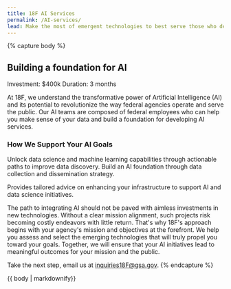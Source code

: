 ```yaml
---
title: 18F AI Services
permalink: /AI-services/
lead: Make the most of emergent technologies to best serve those who depend on your mission. 18F supports you with a custom team of designers, engineers, product managers, and procurement specialists. We are federal employees who help you deliver on your mission.
---
```

{% capture body %}
## Building a foundation for AI
Investment: $400k
Duration: 3 months

At 18F, we understand the transformative power of Artificial Intelligence (AI) and its potential to revolutionize the way federal agencies operate and serve the public. Our AI teams are composed of federal employees who can help you make sense of your data and build a foundation for developing AI services.

### How We Support Your AI Goals
Unlock data science and machine learning capabilities through actionable paths to improve data discovery.
Build an AI foundation through data collection and dissemination strategy.

Provides tailored advice on enhancing your infrastructure to support AI and data science initiatives.

The path to integrating AI should not be paved with aimless investments in new technologies. Without a clear mission alignment, such projects risk becoming costly endeavors with little return. That's why 18F's approach begins with your agency's mission and objectives at the forefront. We help you assess and select the emerging technologies that will truly propel you toward your goals. Together, we will ensure that your AI initiatives lead to meaningful outcomes for your mission and the public.

Take the next step, email us at <a href="mailto:inquiries18F@gsa.gov">inquiries18F@gsa.gov</a>.
{% endcapture %}

<section class="usa-section section-padding-6">
<div class="grid-container">
  <div>
    {{ body | markdownify}}
  </div>
</div>
</section
